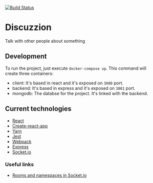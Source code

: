[![Build Status](https://travis-ci.org/Angelmmiguel/discuzzion.svg?branch=master)](https://travis-ci.org/Angelmmiguel/discuzzion)

# Discuzzion
Talk with other people about something

## Development

To run the project, just execute `docker-compose up`. This command will create three containers:

* client: It's based in react and it's exposed on `3000` port.
* backend: It's based in express and it's exposed on `3001` port.
* mongodb: The databse for the project. It's linked with the backend.

## Current technologies

* [React](https://facebook.github.io/react/)
* [Create-react-app](https://github.com/facebookincubator/create-react-app)
* [Yarn](https://yarnpkg.com/lang/en/)
* [Jest](https://facebook.github.io/jest/)
* [Webpack](https://webpack.js.org/)
* [Express](http://expressjs.com/)
* [Socket.io](https://socket.io/)

### Useful links

* [Rooms and namespaces in Socket.io](https://socket.io/docs/rooms-and-namespaces/)
